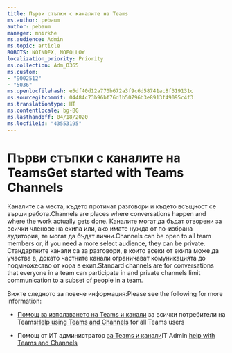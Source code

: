 ```yaml
---
title: Първи стъпки с каналите на Teams
ms.author: pebaum
author: pebaum
manager: mnirkhe
ms.audience: Admin
ms.topic: article
ROBOTS: NOINDEX, NOFOLLOW
localization_priority: Priority
ms.collection: Adm_O365
ms.custom:
- "9002512"
- "5036"
ms.openlocfilehash: e5df40d12a770b672a3f9c6d58741ac8f319131c
ms.sourcegitcommit: 04484c73b96bf76d1b50796b3e8913f49095c4f3
ms.translationtype: HT
ms.contentlocale: bg-BG
ms.lasthandoff: 04/18/2020
ms.locfileid: "43553195"
---
```

# <a name="get-started-with-teams-channels"></a><span data-ttu-id="79f0e-102">Първи стъпки с каналите на Teams</span><span class="sxs-lookup"><span data-stu-id="79f0e-102">Get started with Teams Channels</span></span>

<span data-ttu-id="79f0e-103">Каналите са места, където протичат разговори и където всъщност се върши работа.</span><span class="sxs-lookup"><span data-stu-id="79f0e-103">Channels are places where conversations happen and where the work actually gets done.</span></span> <span data-ttu-id="79f0e-104">Каналите могат да бъдат отворени за всички членове на екипа или, ако имате нужда от по-избрана аудитория, те могат да бъдат лични.</span><span class="sxs-lookup"><span data-stu-id="79f0e-104">Channels can be open to all team members or, if you need a more select audience, they can be private.</span></span> <span data-ttu-id="79f0e-105">Стандартните канали са за разговори, в които всеки от екипа може да участва в, докато частните канали ограничават комуникацията до подмножество от хора в екип.</span><span class="sxs-lookup"><span data-stu-id="79f0e-105">Standard channels are for conversations that everyone in a team can participate in and private channels limit communication to a subset of people in a team.</span></span>

<span data-ttu-id="79f0e-106">Вижте следното за повече информация:</span><span class="sxs-lookup"><span data-stu-id="79f0e-106">Please see the following for more information:</span></span>

- <span data-ttu-id="79f0e-107">[Помощ за използването на Teams и канали](https://support.office.com/article/teams-and-channels-df38ae23-8f85-46d3-b071-cb11b9de5499) за всички потребители на Teams</span><span class="sxs-lookup"><span data-stu-id="79f0e-107">[Help using Teams and Channels](https://support.office.com/article/teams-and-channels-df38ae23-8f85-46d3-b071-cb11b9de5499) for all Teams users</span></span>

- <span data-ttu-id="79f0e-108">Помощ от ИТ администратор [за Teams и канали](https://docs.microsoft.com/microsoftteams/teams-channels-overview)</span><span class="sxs-lookup"><span data-stu-id="79f0e-108">IT Admin [help with Teams and Channels](https://docs.microsoft.com/microsoftteams/teams-channels-overview)</span></span> 
